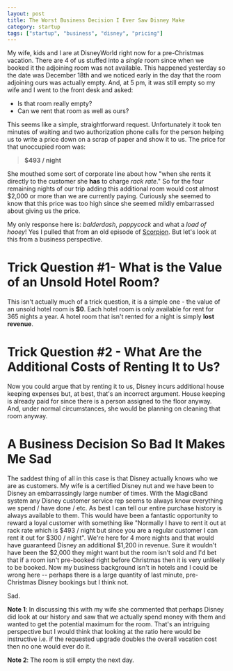 ```yaml
---
layout: post
title: The Worst Business Decision I Ever Saw Disney Make
category: startup
tags: ["startup", "business", "disney", "pricing"]
---
```

My wife, kids and I are at DisneyWorld right now for a pre-Christmas vacation.  There are 4 of us stuffed into a *single* room since when we booked it the adjoining room was not available.  This happened yesterday so the date was December 18th and we noticed early in the day that the room adjoining ours was actually empty.  And, at 5 pm, it was still empty so my wife and I went to the front desk and asked: 

* Is that room really empty?
* Can we rent that room as well as ours? 

This seems like a simple, straightforward request.  Unfortunately it took ten minutes of waiting and two authorization phone calls for the person helping us to write a price down on a scrap of paper and show it to us.  The price for that unoccupied room was:

> **$493 / night**

She mouthed some sort of corporate line about how "when she rents it directly to the customer she **has** to charge *rack rate*."  So for the four remaining nights of our trip adding this additional room would cost almost $2,000 or more than we are currently paying.  Curiously she seemed to know that this price was too high since she seemed mildly embarrassed about giving us the price.

My only response here is: *balderdash*, *poppycock* and what a *load of hooey*!  Yes I pulled that from an old episode of [Scorpion](http://www.imdb.com/title/tt3514324/).  But let's look at this from a business perspective.

# Trick Question #1- What is the Value of an Unsold Hotel Room?

This isn't actually much of a trick question, it is a simple one - the value of an unsold hotel room is **$0**.  Each hotel room is only available for rent for 365 nights a year.  A hotel room that isn't rented for a night is simply **lost revenue**.  

# Trick Question #2 - What Are the Additional Costs of Renting It to Us?

Now you could argue that by renting it to us, Disney incurs additional house keeping expenses but, at best, that's an incorrect argument.  House keeping is already paid for since there is a person assigned to the floor anyway.  And, under normal circumstances, she would be planning on cleaning that room anyway.

# A Business Decision So Bad It Makes Me Sad

The saddest thing of all in this case is that Disney actually knows who we are as customers.  My wife is a certified Disney nut and we have been to Disney an embarrassingly large number of times.  With the MagicBand system any Disney customer service rep seems to always know everything we spend / have done / etc.  As best I can tell our entire purchase history is always available to them.  This would have been a fantastic opportunity to reward a loyal customer with something like "Normally I have to rent it out at rack rate which is $493 / night but since you are a regular customer I can rent it out for $300 / night".  We're here for 4 more nights and that would have guaranteed Disney an additional $1,200 in revenue.  Sure it wouldn't have been the $2,000 they might want but the room isn't sold and I'd bet that if a room isn't pre-booked right before Christmas then it is very unlikely to be booked.  Now my business background isn't in hotels and I could be wrong here -- perhaps there is a large quantity of last minute, pre-Christmas Disney bookings but I think not.  

Sad.  

**Note 1**: In discussing this with my wife she commented that perhaps Disney did look at our history and saw that we actually spend money with them and wanted to get the potential maximum for the room.  That's an intriguing perspective but I would think that looking at the ratio here would be instructive i.e. if the requested upgrade doubles the overall vacation cost then no one would ever do it. 

**Note 2**: The room is still empty the next day.